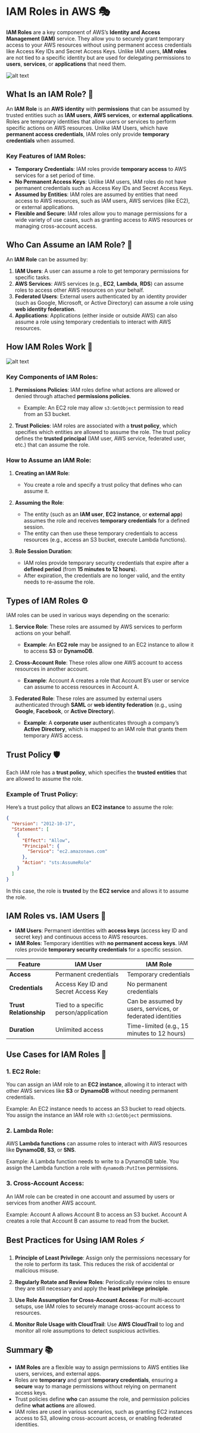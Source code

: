 # **IAM Roles in AWS** 🎭

**IAM Roles** are a key component of AWS’s **Identity and Access Management (IAM)** service. They allow you to securely grant temporary access to your AWS resources without using permanent access credentials like Access Key IDs and Secret Access Keys. Unlike IAM users, **IAM roles** are not tied to a specific identity but are used for delegating permissions to **users**, **services**, or **applications** that need them.

![alt text](images/iam-role.png)

## **What Is an IAM Role?** 🔑

An **IAM Role** is an **AWS identity** with **permissions** that can be assumed by trusted entities such as **IAM users**, **AWS services**, or **external applications**. Roles are temporary identities that allow users or services to perform specific actions on AWS resources. Unlike IAM Users, which have **permanent access credentials**, IAM roles only provide **temporary credentials** when assumed.

### **Key Features of IAM Roles**:

- **Temporary Credentials**: IAM roles provide **temporary access** to AWS services for a set period of time.
- **No Permanent Access Keys**: Unlike IAM users, IAM roles do not have permanent credentials such as Access Key IDs and Secret Access Keys.
- **Assumed by Entities**: IAM roles are assumed by entities that need access to AWS resources, such as IAM users, AWS services (like EC2), or external applications.
- **Flexible and Secure**: IAM roles allow you to manage permissions for a wide variety of use cases, such as granting access to AWS resources or managing cross-account access.

## **Who Can Assume an IAM Role?** 👥

An **IAM Role** can be assumed by:

1. **IAM Users**: A user can assume a role to get temporary permissions for specific tasks.
2. **AWS Services**: AWS services (e.g., **EC2**, **Lambda**, **RDS**) can assume roles to access other AWS resources on your behalf.
3. **Federated Users**: External users authenticated by an identity provider (such as Google, Microsoft, or Active Directory) can assume a role using **web identity federation**.
4. **Applications**: Applications (either inside or outside AWS) can also assume a role using temporary credentials to interact with AWS resources.

## **How IAM Roles Work** 🔄

![alt text](images/iam-role-components.png)

### **Key Components of IAM Roles:**

1. **Permissions Policies**: IAM roles define what actions are allowed or denied through attached **permissions policies**.

   - Example: An EC2 role may allow `s3:GetObject` permission to read from an S3 bucket.

2. **Trust Policies**: IAM roles are associated with a **trust policy**, which specifies which entities are allowed to assume the role. The trust policy defines the **trusted principal** (IAM user, AWS service, federated user, etc.) that can assume the role.

### **How to Assume an IAM Role:**

1. **Creating an IAM Role**:

   - You create a role and specify a trust policy that defines who can assume it.

2. **Assuming the Role**:

   - The entity (such as an **IAM user**, **EC2 instance**, or **external app**) assumes the role and receives **temporary credentials** for a defined session.
   - The entity can then use these temporary credentials to access resources (e.g., access an S3 bucket, execute Lambda functions).

3. **Role Session Duration**:
   - IAM roles provide temporary security credentials that expire after a **defined period** (from **15 minutes to 12 hours**).
   - After expiration, the credentials are no longer valid, and the entity needs to re-assume the role.

## **Types of IAM Roles** ⚙️

IAM roles can be used in various ways depending on the scenario:

1. **Service Role**: These roles are assumed by AWS services to perform actions on your behalf.

   - **Example**: An **EC2 role** may be assigned to an EC2 instance to allow it to access **S3** or **DynamoDB**.

2. **Cross-Account Role**: These roles allow one AWS account to access resources in another account.

   - **Example**: Account A creates a role that Account B’s user or service can assume to access resources in Account A.

3. **Federated Role**: These roles are assumed by external users authenticated through **SAML** or **web identity federation** (e.g., using **Google**, **Facebook**, or **Active Directory**).
   - **Example**: A **corporate user** authenticates through a company’s **Active Directory**, which is mapped to an IAM role that grants them temporary AWS access.

## **Trust Policy** 🛡️

Each IAM role has a **trust policy**, which specifies the **trusted entities** that are allowed to assume the role.

### **Example of Trust Policy**:

Here’s a trust policy that allows an **EC2 instance** to assume the role:

```json
{
  "Version": "2012-10-17",
  "Statement": [
    {
      "Effect": "Allow",
      "Principal": {
        "Service": "ec2.amazonaws.com"
      },
      "Action": "sts:AssumeRole"
    }
  ]
}
```

In this case, the role is **trusted** by the **EC2 service** and allows it to assume the role.

## **IAM Roles vs. IAM Users** 🤔

- **IAM Users**: Permanent identities with **access keys** (access key ID and secret key) and continuous access to AWS resources.
- **IAM Roles**: Temporary identities with **no permanent access keys**. IAM roles provide **temporary security credentials** for a specific session.

| **Feature**            | **IAM User**                          | **IAM Role**                                               |
| ---------------------- | ------------------------------------- | ---------------------------------------------------------- |
| **Access**             | Permanent credentials                 | Temporary credentials                                      |
| **Credentials**        | Access Key ID and Secret Access Key   | No permanent credentials                                   |
| **Trust Relationship** | Tied to a specific person/application | Can be assumed by users, services, or federated identities |
| **Duration**           | Unlimited access                      | Time-limited (e.g., 15 minutes to 12 hours)                |

## **Use Cases for IAM Roles** 🌟

### **1. EC2 Role**:

You can assign an IAM role to an **EC2 instance**, allowing it to interact with other AWS services like **S3** or **DynamoDB** without needing permanent credentials.

Example: An EC2 instance needs to access an S3 bucket to read objects. You assign the instance an IAM role with `s3:GetObject` permissions.

### **2. Lambda Role**:

AWS **Lambda functions** can assume roles to interact with AWS resources like **DynamoDB**, **S3**, or **SNS**.

Example: A Lambda function needs to write to a DynamoDB table. You assign the Lambda function a role with `dynamodb:PutItem` permissions.

### **3. Cross-Account Access**:

An IAM role can be created in one account and assumed by users or services from another AWS account.

Example: Account A allows Account B to access an S3 bucket. Account A creates a role that Account B can assume to read from the bucket.

## **Best Practices for Using IAM Roles** ⚡

1. **Principle of Least Privilege**: Assign only the permissions necessary for the role to perform its task. This reduces the risk of accidental or malicious misuse.

2. **Regularly Rotate and Review Roles**: Periodically review roles to ensure they are still necessary and apply the **least privilege principle**.

3. **Use Role Assumption for Cross-Account Access**: For multi-account setups, use IAM roles to securely manage cross-account access to resources.

4. **Monitor Role Usage with CloudTrail**: Use **AWS CloudTrail** to log and monitor all role assumptions to detect suspicious activities.

## **Summary** 📚

- **IAM Roles** are a flexible way to assign permissions to AWS entities like users, services, and external apps.
- Roles are **temporary** and grant **temporary credentials**, ensuring a **secure** way to manage permissions without relying on permanent access keys.
- Trust policies define **who** can assume the role, and permission policies define **what actions** are allowed.
- IAM roles are used in various scenarios, such as granting EC2 instances access to S3, allowing cross-account access, or enabling federated identities.
